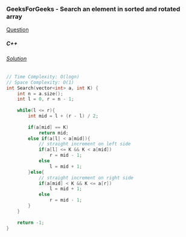 ### GeeksForGeeks - Search an element in sorted and rotated array

[Question](https://practice.geeksforgeeks.org/problems/search-in-a-rotated-array0959/1/)

##### C++

###### [Solution](https://practice.geeksforgeeks.org/viewSol.php?subId=9c2cb51138312fbf54e725dde64eb724&pid=702054&user=amanguptarkg6)
```c++
// Time Complexity: O(logn)
// Space Complexity: O(1)
int Search(vector<int> a, int K) {
    int n = a.size();
    int l = 0, r = n - 1;
    
    while(l <= r){
        int mid = l + (r - l) / 2;
        
        if(a[mid] == K)
            return mid;
        else if(a[l] < a[mid]){
            // straight increment on left side
            if(a[l] <= K && K < a[mid])
                r = mid - 1;
            else
                l = mid + 1;
        }else{
            // straight increment on right side
            if(a[mid] < K && K <= a[r])
                l = mid + 1;
            else
                r = mid - 1;
        }
    }
    
    return -1;
}
```